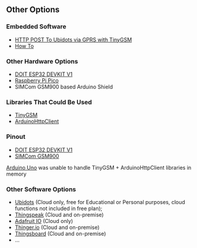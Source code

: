 ## Other Options

### Embedded Software

- [HTTP POST To Ubidots via GPRS with TinyGSM](https://github.com/dirceu-jr/ambient-water-quality/blob/master/firmware/gprs_to_ubidots.ino)
- [How To](https://github.com/dirceu-jr/ambient-water-quality/blob/master/howto.md)

### Other Hardware Options

- [DOIT ESP32 DEVKIT V1](https://en.wikipedia.org/wiki/ESP32)
- [Raspberry Pi Pico](https://www.raspberrypi.org/products/raspberry-pi-pico/)
- SIMCom GSM900 based Arduino Shield

### Libraries That Could Be Used

- [TinyGSM](https://github.com/vshymanskyy/TinyGSM)
- [ArduinoHttpClient](https://github.com/arduino-libraries/ArduinoHttpClient)

### Pinout

- [DOIT ESP32 DEVKIT V1](https://github.com/dirceu-jr/ambient-water-quality/blob/master/pinout/ESP32-DOIT-DEVKIT-V1-Board-Pinout-30-GPIOs-Copy.png)
- [SIMCom GSM900](https://github.com/dirceu-jr/ambient-water-quality/blob/master/pinout/Wiring-SIM900-GSM-GPRS-Shield-with-Arduino-UNO.png)

[Arduino Uno](http://arduino.cc/) was unable to handle TinyGSM + ArduinoHttpClient libraries in memory

### Other Software Options

- [Ubidots](https://ubidots.com/) (Cloud only, free for Educational or Personal purposes, cloud functions not included in free plan);
- [Thingspeak](https://thingspeak.com/) (Cloud and on-premise)
- [Adafruit IO](https://io.adafruit.com/) (Cloud only)
- [Thinger.io](https://thinger.io/) (Cloud and on-premise)
- [Thingsboard](https://thingsboard.io/) (Cloud and on-premise)
- ...
